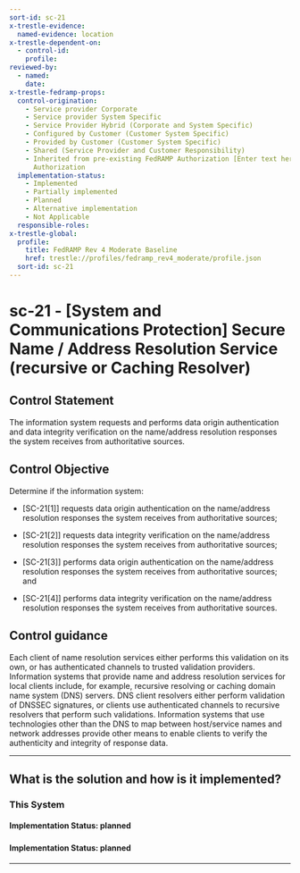 ```yaml
---
sort-id: sc-21
x-trestle-evidence:
  named-evidence: location
x-trestle-dependent-on:
  - control-id:
    profile:
reviewed-by:
  - named:
    date:
x-trestle-fedramp-props:
  control-origination:
    - Service provider Corporate
    - Service provider System Specific
    - Service Provider Hybrid (Corporate and System Specific)
    - Configured by Customer (Customer System Specific)
    - Provided by Customer (Customer System Specific)
    - Shared (Service Provider and Customer Responsibility)
    - Inherited from pre-existing FedRAMP Authorization [Enter text here], Date of
      Authorization
  implementation-status:
    - Implemented
    - Partially implemented
    - Planned
    - Alternative implementation
    - Not Applicable
  responsible-roles:
x-trestle-global:
  profile:
    title: FedRAMP Rev 4 Moderate Baseline
    href: trestle://profiles/fedramp_rev4_moderate/profile.json
  sort-id: sc-21
---
```


# sc-21 - \[System and Communications Protection\] Secure Name / Address Resolution Service (recursive or Caching Resolver)

## Control Statement

The information system requests and performs data origin authentication and data integrity verification on the name/address resolution responses the system receives from authoritative sources.

## Control Objective

Determine if the information system:

- \[SC-21[1]\] requests data origin authentication on the name/address resolution responses the system receives from authoritative sources;

- \[SC-21[2]\] requests data integrity verification on the name/address resolution responses the system receives from authoritative sources;

- \[SC-21[3]\] performs data origin authentication on the name/address resolution responses the system receives from authoritative sources; and

- \[SC-21[4]\] performs data integrity verification on the name/address resolution responses the system receives from authoritative sources.

## Control guidance

Each client of name resolution services either performs this validation on its own, or has authenticated channels to trusted validation providers. Information systems that provide name and address resolution services for local clients include, for example, recursive resolving or caching domain name system (DNS) servers. DNS client resolvers either perform validation of DNSSEC signatures, or clients use authenticated channels to recursive resolvers that perform such validations. Information systems that use technologies other than the DNS to map between host/service names and network addresses provide other means to enable clients to verify the authenticity and integrity of response data.

______________________________________________________________________

## What is the solution and how is it implemented?

<!-- For implementation status enter one of: implemented, partial, planned, alternative, not-applicable -->

<!-- Note that the list of rules under ### Rules: is read-only and changes will not be captured after assembly to JSON -->

### This System

<!-- Add implementation prose for the main This System component for control: sc-21 -->

#### Implementation Status: planned

### 

<!-- Add control implementation description here for control: sc-21 -->

#### Implementation Status: planned

______________________________________________________________________
